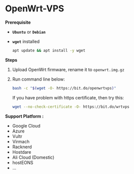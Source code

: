 # OpenWrt-VPS


**Prerequisite**
 - **`Ubuntu`** or **`Debian`**  
 - **`wget`** installed<br>

    ```Bash
    apt update && apt install -y wget 
    ```
**Steps**

1.  Upload OpenWrt firmware, rename it to `openwrt.img.gz` 
2.  Run command line below:
    ```Bash
    bash -c "$(wget -O- https://bit.do/openwrtvps)"
    ```
    If you have problem with https certificate, then try this:

    ```Bash
    wget --no-check-certificate -O- https://bit.do/wrtvps
    ```
**Support Platform :**

- Google Cloud
- Azure
- Vultr
- Virmach
- Racknerd
- Hostdare
- Ali Cloud (Domestic)
- hostEONS
- ...


